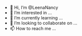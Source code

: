 - 👋 Hi, I’m @LeenaNancy
- 👀 I’m interested in ...
- 🌱 I’m currently learning ...
- 💞️ I’m looking to collaborate on ...
- 📫 How to reach me ...

<!---
LeenaNancy/LeenaNancy is a ✨ special ✨ repository because its `README.md` (this file) appears on your GitHub profile.
You can click the Preview link to take a look at your changes.
--->
